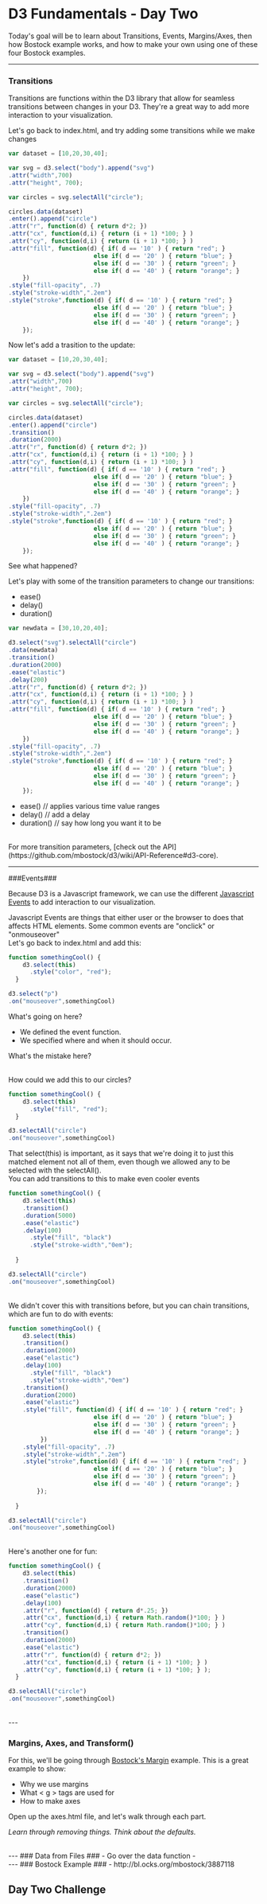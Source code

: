 # D3 Fundamentals - Day Two #

Today's goal will be to learn about Transitions, Events, Margins/Axes, then how Bostock example works, and how to make your own using one of these four Bostock examples.

--- 

### Transitions ###
Transitions are functions within the D3 library that allow for seamless transitions between changes in your D3. They're a great way to add more interaction to your visualization. 

Let's go back to index.html, and try adding some transitions while we make changes
```javascript
var dataset = [10,20,30,40];

var svg = d3.select("body").append("svg")
.attr("width",700)
.attr("height", 700);

var circles = svg.selectAll("circle");

circles.data(dataset)
.enter().append("circle")
.attr("r", function(d) { return d*2; })
.attr("cx", function(d,i) { return (i + 1) *100; } )
.attr("cy", function(d,i) { return (i + 1) *100; } )
.attr("fill", function(d) { if( d == '10' ) { return "red"; } 
                        else if( d == '20' ) { return "blue"; }
                        else if( d == '30' ) { return "green"; }
                        else if( d == '40' ) { return "orange"; }
    })
.style("fill-opacity", .7)
.style("stroke-width",".2em")
.style("stroke",function(d) { if( d == '10' ) { return "red"; } 
                        else if( d == '20' ) { return "blue"; }
                        else if( d == '30' ) { return "green"; }
                        else if( d == '40' ) { return "orange"; }
    }); 
```

Now let's add a trasition to the update:
```javascript
var dataset = [10,20,30,40];

var svg = d3.select("body").append("svg")
.attr("width",700)
.attr("height", 700);

var circles = svg.selectAll("circle");

circles.data(dataset)
.enter().append("circle")
.transition()
.duration(2000)
.attr("r", function(d) { return d*2; })
.attr("cx", function(d,i) { return (i + 1) *100; } )
.attr("cy", function(d,i) { return (i + 1) *100; } )
.attr("fill", function(d) { if( d == '10' ) { return "red"; } 
                        else if( d == '20' ) { return "blue"; }
                        else if( d == '30' ) { return "green"; }
                        else if( d == '40' ) { return "orange"; }
    })
.style("fill-opacity", .7)
.style("stroke-width",".2em")
.style("stroke",function(d) { if( d == '10' ) { return "red"; } 
                        else if( d == '20' ) { return "blue"; }
                        else if( d == '30' ) { return "green"; }
                        else if( d == '40' ) { return "orange"; }
    });
```

See what happened? 

Let's play with some of the transition parameters to change our transitions:
- ease()
- delay()
- duration()

```javascript
var newdata = [30,10,20,40];

d3.select("svg").selectAll("circle")
.data(newdata)
.transition()
.duration(2000)
.ease("elastic")
.delay(200)
.attr("r", function(d) { return d*2; })
.attr("cx", function(d,i) { return (i + 1) *100; } )
.attr("cy", function(d,i) { return (i + 1) *100; } )
.attr("fill", function(d) { if( d == '10' ) { return "red"; } 
                        else if( d == '20' ) { return "blue"; }
                        else if( d == '30' ) { return "green"; }
                        else if( d == '40' ) { return "orange"; }
    })
.style("fill-opacity", .7)
.style("stroke-width",".2em")
.style("stroke",function(d) { if( d == '10' ) { return "red"; } 
                        else if( d == '20' ) { return "blue"; }
                        else if( d == '30' ) { return "green"; }
                        else if( d == '40' ) { return "orange"; }
    });
```

- ease() // applies various time value ranges
- delay() // add a delay 
- duration() // say how long you want it to be
<br />
For more transition parameters, [check out the API](https://github.com/mbostock/d3/wiki/API-Reference#d3-core).
<br />

---

###Events###

Because D3 is a Javascript framework, we can use the different [Javascript Events](http://www.w3schools.com/js/js_events.asp) to add interaction to our visualization.

Javascript Events are things that either user or the browser to does that affects HTML elements. Some common events are "onclick" or "onmouseover"
<br />
Let's go back to index.html and add this:

```javascript
function somethingCool() {
    d3.select(this)
      .style("color", "red");
  }

d3.select("p")
.on("mouseover",somethingCool)
```
What's going on here?
<br />
- We defined the event function.
- We specified where and when it should occur.

What's the mistake here?

<br />
How could we add this to our circles?

```javascript
function somethingCool() {
    d3.select(this)
      .style("fill", "red");
  }

d3.selectAll("circle")
.on("mouseover",somethingCool)
```
That select(this) is important, as it says that we're doing it to just this matched element not all of them, even though we allowed any to be selected with the selectAll().
<br />
You can add transitions to this to make even cooler events 

```javascript
function somethingCool() {
    d3.select(this)
    .transition()
    .duration(5000)
    .ease("elastic")
    .delay(100)
      .style("fill", "black")
      .style("stroke-width","0em");
      
  }

d3.selectAll("circle")
.on("mouseover",somethingCool)

```
<br />
We didn't cover this with transitions before, but you can chain transitions, which are fun to do with events:

```javascript
function somethingCool() {
    d3.select(this)
    .transition()
    .duration(2000)
    .ease("elastic")
    .delay(100)
      .style("fill", "black")
      .style("stroke-width","0em")
    .transition()
    .duration(2000)
    .ease("elastic")
    .style("fill", function(d) { if( d == '10' ) { return "red"; } 
                        else if( d == '20' ) { return "blue"; }
                        else if( d == '30' ) { return "green"; }
                        else if( d == '40' ) { return "orange"; }
         })
    .style("fill-opacity", .7)
    .style("stroke-width",".2em")
    .style("stroke",function(d) { if( d == '10' ) { return "red"; } 
                        else if( d == '20' ) { return "blue"; }
                        else if( d == '30' ) { return "green"; }
                        else if( d == '40' ) { return "orange"; }
        });
      
  }

d3.selectAll("circle")
.on("mouseover",somethingCool)
```
<br />
Here's another one for fun:

```javascript
function somethingCool() {
    d3.select(this)
    .transition()
    .duration(2000)
    .ease("elastic")
    .delay(100)
    .attr("r", function(d) { return d*.25; })
    .attr("cx", function(d,i) { return Math.random()*100; } )
    .attr("cy", function(d,i) { return Math.random()*100; } )
    .transition()
    .duration(2000)
    .ease("elastic")
    .attr("r", function(d) { return d*2; })
    .attr("cx", function(d,i) { return (i + 1) *100; } )
    .attr("cy", function(d,i) { return (i + 1) *100; } );
  }

d3.selectAll("circle")
.on("mouseover",somethingCool)
```
<br />
---

### Margins, Axes, and Transform() ###

For this, we'll be going through [Bostock's Margin](http://bl.ocks.org/mbostock/3019563) example. This is a great example to show:
- Why we use margins
- What < g > tags are used for
- How to make axes

Open up the axes.html file, and let's walk through each part. 

*Learn through removing things.*
*Think about the defaults.*


<br />
---
### Data from Files ###
- Go over the data function
- 


<br />
---
### Bostock Example ###
- http://bl.ocks.org/mbostock/3887118


## Day Two Challenge ## 








